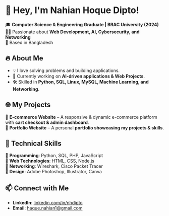 # 👋 Hey, I'm Nahian Hoque Dipto!  
🎓 **Computer Science & Engineering Graduate | BRAC University (2024)**  
👨‍💻 Passionate about **Web Development, AI, Cybersecurity, and Networking**  
📍 Based in Bangladesh  

## 🔥 About Me  
- 💡 I love solving problems and building applications.  
- 🚀 Currently working on **AI-driven applications & Web Projects**.  
- 🛠️ Skilled in **Python, SQL, Linux, MySQL, Machine Learning, and Networking**.  

## 🌐 My Projects  
🔹 **E-commerce Website** – A responsive & dynamic e-commerce platform with **cart checkout & admin dashboard**.  
🔹 **Portfolio Website** – A personal **portfolio showcasing my projects & skills**. 

## 📜 Technical Skills  
🔹 **Programming**: Python, SQL, PHP, JavaScript  
🔹 **Web Technologies**: HTML, CSS, Node.js  
🔹 **Networking**: Wireshark, Cisco Packet Tracer  
🔹 **Design**: Adobe Photoshop, Illustrator, Canva  

## 📫 Connect with Me  
- **LinkedIn**: [linkedin.com/in/nhdipto](https://www.linkedin.com/in/nhdipto)  
- **Email**: haque.nahian1@gmail.com  
